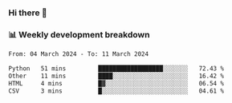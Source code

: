 ### Hi there 👋

### 📊 Weekly development breakdown
<!--START_SECTION:waka-->

```txt
From: 04 March 2024 - To: 11 March 2024

Python   51 mins         ██████████████████░░░░░░░   72.43 %
Other    11 mins         ████░░░░░░░░░░░░░░░░░░░░░   16.42 %
HTML     4 mins          █▓░░░░░░░░░░░░░░░░░░░░░░░   06.54 %
CSV      3 mins          █░░░░░░░░░░░░░░░░░░░░░░░░   04.61 %
```

<!--END_SECTION:waka-->
